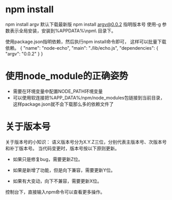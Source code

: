 # npm install
npm install argv 默认下载最新版
npm install argv@0.0.2 指明版本号
使用-g 参数表示全局安装，安装到%APPDATA%\npm\  目录下。

使用package.json指明依赖，然后执行npm install命令即可，
这样可以批量下载依赖。
{
    "name": "node-echo",
    "main": "./lib/echo.js",
    "dependencies": {
        "argv": "0.0.2"
    }
}
# 使用node_module的正确姿势
* 需要在环境变量中配置NODE_PATH环境变量
* 可以使用软连接把%APP_DATA%/npm/node_modules包链接到当前目录，这样package.json就不会下载那么多的依赖文件了

# 关于版本号
关于版本号的小知识：
语义版本号分为X.Y.Z三位，分别代表主版本号、次版本号和补丁版本号。
当代码变更时，版本号按以下原则更新。

+ 如果只是修复bug，需要更新Z位。

+ 如果是新增了功能，但是向下兼容，需要更新Y位。

+ 如果有大变动，向下不兼容，需要更新X位。


控制台下，直接输入npm命令可以查看更多操作。